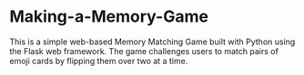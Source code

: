 # Making-a-Memory-Game
This is a simple web-based Memory Matching Game built with Python using the Flask web framework. The game challenges users to match pairs of emoji cards by flipping them over two at a time.
